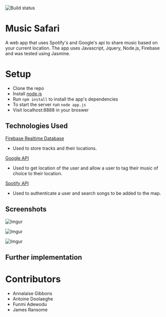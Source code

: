 ![Build status](https://travis-ci.org/adoolaeghe/music-safari.svg?branch=master)

# Music Safari
A web app that uses Spotify's and Google's api to share music based on your current location.
The app uses Javascript, Jquery, Node.js, Firebase and was tested using Jasmine.

# Setup
- Clone the repo
- Install [node.js](https://nodejs.org/en/)
- Run ```npm install``` to install the app's dependencies
- To start the server run ```node app.js```
- Visit localhost:8888 in your broswer

## Technologies Used
[Firebase Realtime Database](https://firebase.google.com/docs/database/web/start)
- Used to store tracks and their locations.

[Google API](https://developers.google.com/maps/documentation/javascript/tutorial)
- Used to get location of the user and allow a user to tag their music of choice to their location.

[Spotify API](https://developer.spotify.com/web-api/)
- Used to authenticate a user and search songs to be added to the map.

## Screenshots
![Imgur](http://i.imgur.com/wmEUhjk.png)

![Imgur](http://i.imgur.com/3pqsIFq.png)

![Imgur](http://i.imgur.com/6FTVDce.png)

## Further implementation


# Contributors
 - Annalaise Gibbons
 - Antoine Doolaeghe
 - Funmi Adewodu
 - James Ransome
